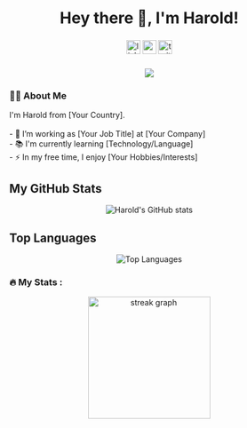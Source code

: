 <div align="center">
  <h1>Hey there 👋, I'm Harold!</h1>
</div>

###

<div align="center">
  <a href="https://www.linkedin.com/in/haroldmedrano18"><img src="https://img.shields.io/static/v1?message=LinkedIn&logo=linkedin&label=&color=0077B5&logoColor=white&labelColor=&style=for-the-badge" height="25" alt="linkedin logo" /></a>
  <a href="https://www.youtube.com/channel/harold18m"><img src="https://img.shields.io/static/v1?message=Youtube&logo=youtube&label=&color=FF0000&logoColor=white&labelColor=&style=for-the-badge" height="25" alt="youtube logo" /></a>
  <a href="https://twitter.com/harold18m"><img src="https://img.shields.io/static/v1?message=Twitter&logo=twitter&label=&color=1DA1F2&logoColor=white&labelColor=&style=for-the-badge" height="25" alt="twitter logo" /></a>
</div>

###

<div align="center">
  <img src="https://visitor-badge.laobi.icu/badge?page_id=harold18m.harold18m&" />
</div>

###

<h3 align="left">👩‍💻 About Me</h3>

<p align="left">I'm Harold from [Your Country].<br><br>- 🔭 I’m working as [Your Job Title] at [Your Company]<br>- 📚 I'm currently learning [Technology/Language]<br>- ⚡ In my free time, I enjoy [Your Hobbies/Interests]</p>

## My GitHub Stats
<div align="center">
  <img src="https://github-readme-stats.vercel.app/api?username=harold18m&show_icons=true&theme=radical" alt="Harold's GitHub stats" />
</div>

## Top Languages
<div align="center">
  <img src="https://github-readme-stats.vercel.app/api/top-langs/?username=harold18m&layout=compact&theme=radical" alt="Top Languages" />
</div>

###

<h3 align="left">🔥 My Stats :</h3>

<div align="center">
  <img src="https://streak-stats.demolab.com?user=harold18m&locale=en&mode=daily&theme=dark&hide_border=false&border_radius=5&order=3" height="220" alt="streak graph" />
</div>

###
